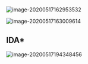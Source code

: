 #

![image-20200517162953532](C:\Users\enszh\AppData\Roaming\Typora\typora-user-images\image-20200517162953532.png)

![image-20200517163009614](C:\Users\enszh\AppData\Roaming\Typora\typora-user-images\image-20200517163009614.png)



## IDA*

![image-20200517194348456](C:\Users\enszh\AppData\Roaming\Typora\typora-user-images\image-20200517194348456.png)